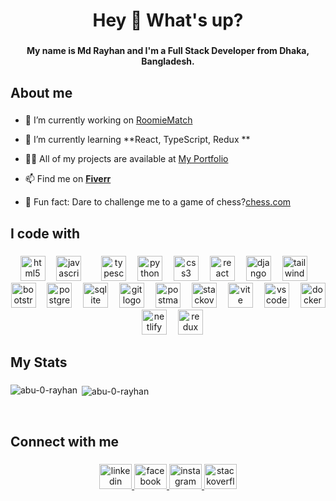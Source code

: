 <h1 align="center">Hey 👋 What's up?</h1>

###

<h4 align="center">My name is Md Rayhan and I'm a Full Stack Developer from Dhaka, Bangladesh.</h4>

###

<h2 align="left">About me</h2>

###

- 🔭 I’m currently working on [RoomieMatch](https://github.com/Abu-0-RayhaN/RoomieMatch)

- 🌱 I’m currently learning **React, TypeScript, Redux **

- 👨‍💻 All of my projects are available at [My Portfolio](https://abu-0-rayhan.netlify.app/)

- 📫 Find me on **[Fiverr](https://www.fiverr.com/abu_0_rayhan?up_rollout=true)**

- 🎲 Fun fact: Dare to challenge me to a game of chess?[chess.com](https://www.chess.com/member/abu-rayhan)

###

<h2 align="left">I code with</h2>

###

<div align="center">
  <img src="https://skillicons.dev/icons?i=html" height="40" alt="html5 logo"  />
  <img width="10" />
  <img src="https://skillicons.dev/icons?i=js" height="40" alt="javascript logo"  />
  <img width="10" />
  <img width="10" />
  <img src="https://skillicons.dev/icons?i=ts" height="40" alt="typescript logo"  />
  <img width="10" />
  <img src="https://skillicons.dev/icons?i=py" height="40" alt="python logo"  />
  <img width="10" />
  <img src="https://skillicons.dev/icons?i=css" height="40" alt="css3 logo"  />
  <img width="10" />
  <img src="https://skillicons.dev/icons?i=react" height="40" alt="react logo"  />
  <img width="10" />
  <img src="https://skillicons.dev/icons?i=django" height="40" alt="django logo"  />
  <img width="10" />
  <img src="https://skillicons.dev/icons?i=tailwind" height="40" alt="tailwindcss logo"  />
  <img width="10" />
  <img src="https://skillicons.dev/icons?i=bootstrap" height="40" alt="bootstrap logo"  />
  <img width="10" />
  <img src="https://skillicons.dev/icons?i=postgres" height="40" alt="postgresql logo"  />
  <img width="10" />
  <img src="https://skillicons.dev/icons?i=sqlite" height="40" alt="sqlite logo"  />
  <img width="10" />
  <img src="https://skillicons.dev/icons?i=git" height="40" alt="git logo"  />
  <img width="10" />
  <img src="https://skillicons.dev/icons?i=postman" height="40" alt="postman logo"  />
  <img width="10" />
  <img src="https://skillicons.dev/icons?i=stackoverflow" height="40" alt="stackoverflow logo"  />
  <img width="10" />
  <img src="https://skillicons.dev/icons?i=vite" height="40" alt="vite logo"  />
  <img width="10" />
  <img src="https://skillicons.dev/icons?i=vscode" height="40" alt="vscode logo"  />
  <img width="10" />
  <img src="https://skillicons.dev/icons?i=docker" height="40" alt="docker logo"  />
  <img width="10" />
  <img src="https://skillicons.dev/icons?i=netlify" height="40" alt="netlify logo"  />
  <img width="10" />
  <img src="https://skillicons.dev/icons?i=redux" height="40" alt="redux logo"  />
</div>

###

###

<h2 align="left">My Stats</h2>

###

<p><img align="left" src="https://github-readme-stats.vercel.app/api/top-langs?username=abu-0-rayhan&show_icons=true&locale=en&layout=compact" alt="abu-0-rayhan" /></p>

<p>&nbsp;<img align="center" src="https://github-readme-stats.vercel.app/api?username=abu-0-rayhan&show_icons=true&locale=en" alt="abu-0-rayhan" /></p>
<br clear="both">

###

<h2 align="left">Connect with me</h2>

###

<div align="center">
  <a href="https://www.linkedin.com/in/abu-0-rayhan/" target="_blank">
    <img src="https://raw.githubusercontent.com/maurodesouza/profile-readme-generator/master/src/assets/icons/social/linkedin/default.svg" width="52" height="40" alt="linkedin logo"  />
  </a>
  <a href="https://www.facebook.com/Abu.0.RayhaN" target="_blank">
    <img src="https://raw.githubusercontent.com/maurodesouza/profile-readme-generator/master/src/assets/icons/social/facebook/default.svg" width="52" height="40" alt="facebook logo"  />
  </a>
  <a href="https://www.instagram.com/aburayhan_9286/" target="_blank">
    <img src="https://raw.githubusercontent.com/maurodesouza/profile-readme-generator/master/src/assets/icons/social/instagram/default.svg" width="52" height="40" alt="instagram logo"  />
  </a>
  <a href="https://stackoverflow.com/users/16728369/abu-rayhan" target="_blank">
    <img src="https://raw.githubusercontent.com/maurodesouza/profile-readme-generator/master/src/assets/icons/social/stackoverflow/default.svg" width="52" height="40" alt="stackoverflow logo"  />
  </a>
</div>

###
